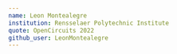 ```yaml
---
name: Leon Montealegre
institution: Rensselaer Polytechnic Institute
quote: OpenCircuits 2022
github_user: LeonMontealegre
---
```

